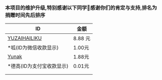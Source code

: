 ### 本项目的维护升级,特别感谢以下同学🌹感谢你们的肯定与支持,排名为捐赠时间先后排序

| ID                                              | 金额    |
| ----------------------------------------------- | ------- |
| [YUZAIHAILIKU](https://github.com/YUZAIHAILIKU) | 8.88 元 |
|    *呱(ID为微信收款显示)         | 1.00元   |
|     [Yunak](https://github.com/Yunak)                                      | 1.88元   |
|    *德高(ID为支付宝收款显示)                                          | 0.01元   |
|  |  |
|                                              |   |
